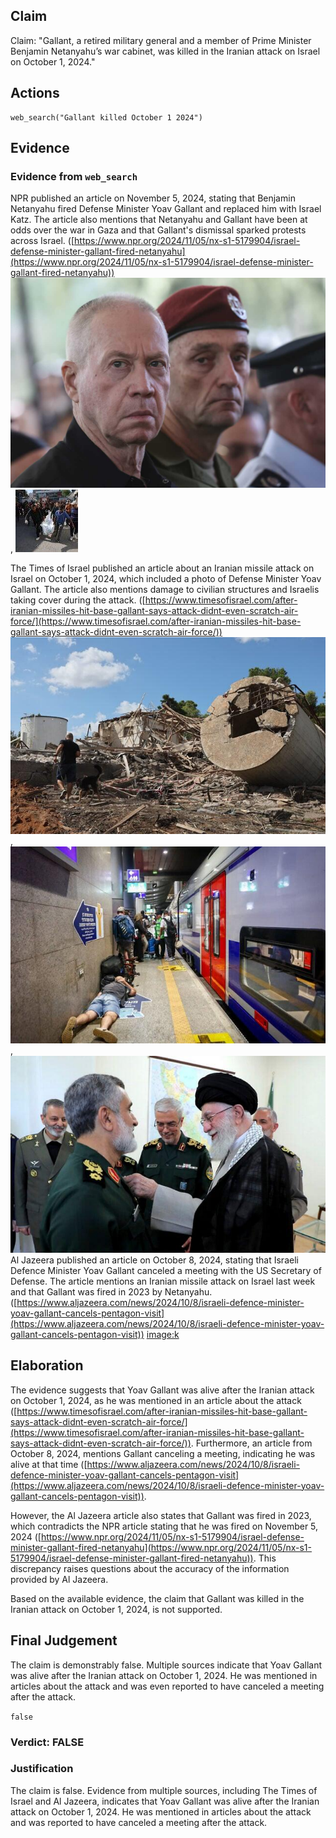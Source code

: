 ## Claim
Claim: "Gallant, a retired military general and a member of Prime Minister Benjamin Netanyahu’s war cabinet, was killed in the Iranian attack on Israel on October 1, 2024."

## Actions
```
web_search("Gallant killed October 1 2024")
```

## Evidence
### Evidence from `web_search`
NPR published an article on November 5, 2024, stating that Benjamin Netanyahu fired Defense Minister Yoav Gallant and replaced him with Israel Katz. The article also mentions that Netanyahu and Gallant have been at odds over the war in Gaza and that Gallant's dismissal sparked protests across Israel. ([https://www.npr.org/2024/11/05/nx-s1-5179904/israel-defense-minister-gallant-fired-netanyahu](https://www.npr.org/2024/11/05/nx-s1-5179904/israel-defense-minister-gallant-fired-netanyahu)) ![image 12035](media/2025-08-31_11-44-1756640651-071756.jpg), ![image 12036](media/2025-08-31_11-44-1756640651-329793.jpg)

The Times of Israel published an article about an Iranian missile attack on Israel on October 1, 2024, which included a photo of Defense Minister Yoav Gallant. The article also mentions damage to civilian structures and Israelis taking cover during the attack. ([https://www.timesofisrael.com/after-iranian-missiles-hit-base-gallant-says-attack-didnt-even-scratch-air-force/](https://www.timesofisrael.com/after-iranian-missiles-hit-base-gallant-says-attack-didnt-even-scratch-air-force/)) ![image 12039](media/2025-08-31_11-44-1756640662-627368.jpg), ![image 12040](media/2025-08-31_11-44-1756640663-274447.jpg), ![image 12041](media/2025-08-31_11-44-1756640663-585303.jpg) Al Jazeera published an article on October 8, 2024, stating that Israeli Defence Minister Yoav Gallant canceled a meeting with the US Secretary of Defense. The article mentions an Iranian missile attack on Israel last week and that Gallant was fired in 2023 by Netanyahu. ([https://www.aljazeera.com/news/2024/10/8/israeli-defence-minister-yoav-gallant-cancels-pentagon-visit](https://www.aljazeera.com/news/2024/10/8/israeli-defence-minister-yoav-gallant-cancels-pentagon-visit)) <image:k>


## Elaboration
The evidence suggests that Yoav Gallant was alive after the Iranian attack on October 1, 2024, as he was mentioned in an article about the attack ([https://www.timesofisrael.com/after-iranian-missiles-hit-base-gallant-says-attack-didnt-even-scratch-air-force/](https://www.timesofisrael.com/after-iranian-missiles-hit-base-gallant-says-attack-didnt-even-scratch-air-force/)). Furthermore, an article from October 8, 2024, mentions Gallant canceling a meeting, indicating he was alive at that time ([https://www.aljazeera.com/news/2024/10/8/israeli-defence-minister-yoav-gallant-cancels-pentagon-visit](https://www.aljazeera.com/news/2024/10/8/israeli-defence-minister-yoav-gallant-cancels-pentagon-visit)).

However, the Al Jazeera article also states that Gallant was fired in 2023, which contradicts the NPR article stating that he was fired on November 5, 2024 ([https://www.npr.org/2024/11/05/nx-s1-5179904/israel-defense-minister-gallant-fired-netanyahu](https://www.npr.org/2024/11/05/nx-s1-5179904/israel-defense-minister-gallant-fired-netanyahu)). This discrepancy raises questions about the accuracy of the information provided by Al Jazeera.

Based on the available evidence, the claim that Gallant was killed in the Iranian attack on October 1, 2024, is not supported.


## Final Judgement
The claim is demonstrably false. Multiple sources indicate that Yoav Gallant was alive after the Iranian attack on October 1, 2024. He was mentioned in articles about the attack and was even reported to have canceled a meeting after the attack.

`false`

### Verdict: FALSE

### Justification
The claim is false. Evidence from multiple sources, including The Times of Israel and Al Jazeera, indicates that Yoav Gallant was alive after the Iranian attack on October 1, 2024. He was mentioned in articles about the attack and was reported to have canceled a meeting after the attack.
